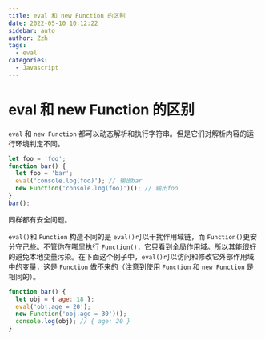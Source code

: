 ```yaml
---
title: eval 和 new Function 的区别
date: 2022-05-10 10:12:22
sidebar: auto
author: Zzh
tags:
  - eval
categories:
  - Javascript
---
```

# eval 和 new Function 的区别

`eval` 和 `new Function` 都可以动态解析和执行字符串。但是它们对解析内容的运行环境判定不同。

```js
let foo = 'foo';
function bar() {
  let foo = 'bar';
  eval('console.log(foo)'); // 输出bar
  new Function('console.log(foo)')(); // 输出foo
}
bar();
```

同样都有安全问题。

`eval()`和 `Function` 构造不同的是 `eval()`可以干扰作用域链，而 `Function()`更安分守己些。不管你在哪里执行 `Function()`，它只看到全局作用域。所以其能很好的避免本地变量污染。在下面这个例子中，`eval()`可以访问和修改它外部作用域中的变量，这是 `Function` 做不来的（注意到使用 `Function` 和 `new Function` 是相同的）。

```js
function bar() {
  let obj = { age: 18 };
  eval('obj.age = 20');
  new Function('obj.age = 30')();
  console.log(obj); // { age: 20 }
}
```

